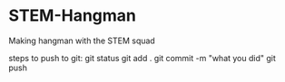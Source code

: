 # STEM-Hangman
Making hangman with the STEM squad

steps to push to git:
git status
git add .
git commit -m "what you did"
git push